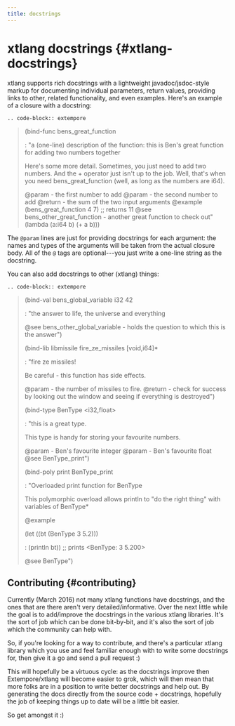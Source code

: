 ```yaml
---
title: docstrings
---
```


# xtlang docstrings {#xtlang-docstrings}

xtlang supports rich docstrings with a lightweight javadoc/jsdoc-style
markup for documenting individual parameters, return values, providing
links to other, related functionality, and even examples. Here's an
example of a closure with a docstring:

    .. code-block:: extempore

> (bind-func bens\_great\_function
>
> :   "a (one-line) description of the function: this is Ben's great
>     function for adding two numbers together
>
> Here's some more detail. Sometimes, you just need to add two numbers.
> And the + operator just isn't up to the job. Well, that's when you
> need bens\_great\_function (well, as long as the numbers are i64).
>
> @param - the first number to add @param - the second number to add
> @return - the sum of the two input arguments @example
> (bens\_great\_function 4 7) ;; returns 11 @see
> bens\_other\_great\_function - another great function to check out"
> (lambda (a:i64 b) (+ a b)))

The `@param` lines are just for providing docstrings for each argument:
the names and types of the arguments will be taken from the actual
closure body. All of the `@` tags are optional---you just write a
one-line string as the docstring.

You can also add docstrings to other (xtlang) things:

    .. code-block:: extempore

> (bind-val bens\_global\_variable i32 42
>
> :   "the answer to life, the universe and everything
>
> @see bens\_other\_global\_variable - holds the question to which this
> is the answer")
>
> (bind-lib libmissile fire\_ze\_missiles \[void,i64\]\*
>
> :   "fire ze missiles!
>
> Be careful - this function has side effects.
>
> @param - the number of missiles to fire. @return - check for success
> by looking out the window and seeing if everything is destroyed")
>
> (bind-type BenType &lt;i32,float&gt;
>
> :   "this is a great type.
>
> This type is handy for storing your favourite numbers.
>
> @param - Ben's favourite integer @param - Ben's favourite float @see
> BenType\_print")
>
> (bind-poly print BenType\_print
>
> :   "Overloaded print function for BenType
>
> This polymorphic overload allows println to "do the right thing" with
> variables of BenType\*
>
> @example
>
> (let ((bt (BenType 3 5.2)))
>
> :   (println bt)) ;; prints &lt;BenType: 3 5.200&gt;
>
> @see BenType")

## Contributing {#contributing}

Currently (March 2016) not many xtlang functions have docstrings, and
the ones that are there aren't very detailed/informative. Over the next
little while the goal is to add/improve the docstrings in the various
xtlang libraries. It's the sort of job which can be done bit-by-bit, and
it's also the sort of job which the community can help with.

So, if you're looking for a way to contribute, and there's a particular
xtlang library which you use and feel familiar enough with to write some
docstrings for, then give it a go and send a pull request :)

This will hopefully be a virtuous cycle: as the docstrings improve then
Extempore/xtlang will become easier to grok, which will then mean that
more folks are in a position to write better docstrings and help out. By
generating the docs directly from the source code + docstrings,
hopefully the job of keeping things up to date will be a little bit
easier.

So get amongst it :)
